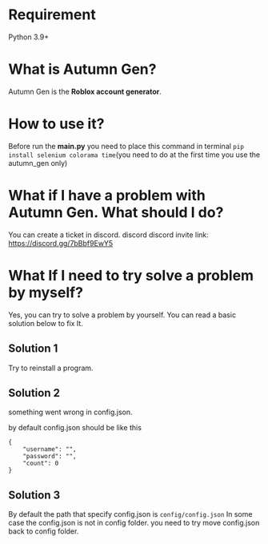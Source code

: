 # Requirement

Python 3.9+

# What is Autumn Gen?

Autumn Gen is the **Roblox account generator**.

# How to use it?

Before run the **main.py** you need to place this command in terminal ```pip install selenium colorama time```(you need to do at the first time you use the autumn_gen only)


# What if I have a problem with Autumn Gen. What should I do?
You can create a ticket in discord. discord 
discord invite link: https://discord.gg/7bBbf9EwY5

# What If I need to try solve a problem by myself?
Yes, you can try to solve a problem by yourself. You can read a basic solution below to fix It.
## Solution 1
Try to reinstall a program.
## Solution 2
something went wrong in config.json.

by default config.json should be like this
```
{
	"username": "",
	"password": "",
	"count": 0
}
```
## Solution 3
By default the path that specify config.json is ```config/config.json```
In some case the config.json is not in config folder. you need to try move config.json back to config folder.
